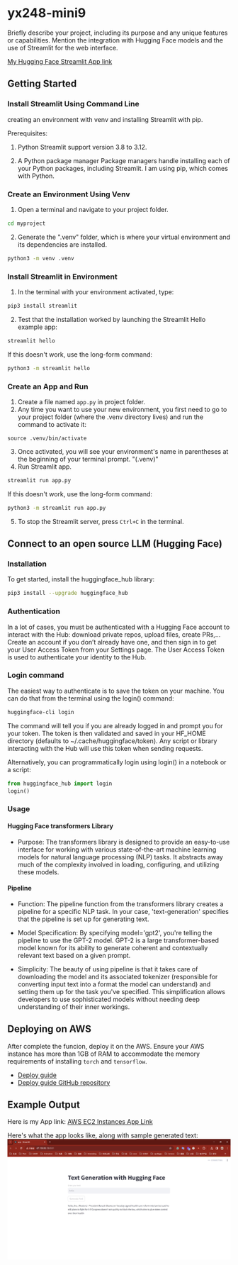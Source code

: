 # yx248-mini9

Briefly describe your project, including its purpose and any unique features or capabilities. Mention the integration with Hugging Face models and the use of Streamlit for the web interface.

[My Hugging Face Streamlit App link](http://18.216.155.208:8501/)

## Getting Started

### Install Streamlit Using Command Line
creating an environment with venv and installing Streamlit with pip.

Prerequisites:

1. Python
Streamlit support version 3.8 to 3.12.

2. A Python package manager
Package managers handle installing each of your Python packages, including Streamlit.
I am using pip, which comes with Python.

### Create an Environment Using Venv

1. Open a terminal and navigate to your project folder.

```bash
cd myproject
```

2. Generate the ".venv" folder, which is where your virtual environment and its dependencies are installed.

```bash
python3 -m venv .venv
```

### Install Streamlit in Environment

1. In the terminal with your environment activated, type:

```bash
pip3 install streamlit
```

2. Test that the installation worked by launching the Streamlit Hello example app:

```bash
streamlit hello
```

If this doesn't work, use the long-form command:

```bash
python3 -m streamlit hello
```

### Create an App and Run

1. Create a file named `app.py` in project folder.
2. Any time you want to use your new environment, you first need to go to your project folder (where the .venv directory lives) and run the command to activate it:

```bash# Linux
source .venv/bin/activate
```

3. Once activated, you will see your environment's name in parentheses at the beginning of your terminal prompt. "(.venv)"
4. Run Streamlit app.

```bash
streamlit run app.py
```

If this doesn't work, use the long-form command:

```bash
python3 -m streamlit run app.py
```

5. To stop the Streamlit server, press `Ctrl+C` in the terminal.


## Connect to an open source LLM (Hugging Face)

### Installation
To get started, install the huggingface_hub library:

```bash
pip3 install --upgrade huggingface_hub
```

### Authentication
In a lot of cases, you must be authenticated with a Hugging Face account to interact with the Hub: download private repos, upload files, create PRs,… Create an account if you don’t already have one, and then sign in to get your User Access Token from your Settings page. The User Access Token is used to authenticate your identity to the Hub.

### Login command

The easiest way to authenticate is to save the token on your machine. You can do that from the terminal using the login() command:

```bash
huggingface-cli login
```

The command will tell you if you are already logged in and prompt you for your token. The token is then validated and saved in your HF_HOME directory (defaults to ~/.cache/huggingface/token). Any script or library interacting with the Hub will use this token when sending requests.

Alternatively, you can programmatically login using login() in a notebook or a script:

```python
from huggingface_hub import login
login()
```

### Usage

#### Hugging Face transformers Library
- Purpose: The transformers library is designed to provide an easy-to-use interface for working with various state-of-the-art machine learning models for natural language processing (NLP) tasks. It abstracts away much of the complexity involved in loading, configuring, and utilizing these models.

#### Pipeline
- Function: The pipeline function from the transformers library creates a pipeline for a specific NLP task. In your case, 'text-generation' specifies that the pipeline is set up for generating text.

- Model Specification: By specifying model='gpt2', you're telling the pipeline to use the GPT-2 model. GPT-2 is a large transformer-based model known for its ability to generate coherent and contextually relevant text based on a given prompt.

- Simplicity: The beauty of using pipeline is that it takes care of downloading the model and its associated tokenizer (responsible for converting input text into a format the model can understand) and setting them up for the task you've specified. This simplification allows developers to use sophisticated models without needing deep understanding of their inner workings.


## Deploying on AWS

After complete the funcion, deploy it on the AWS. Ensure your AWS instance has more than 1GB of RAM to accommodate the memory requirements of installing `torch` and `tensorflow`.

- [Deploy guide](https://www.youtube.com/watch?v=DflWqmppOAg)
- [Deploy guide GitHub repository](https://github.com/entbappy/Deploy-Streamlit-app-on-EC2-instance)


## Example Output

Here is my App link: [AWS EC2 Instances App Link](http://18.216.155.208:8501/)

Here's what the app looks like, along with sample generated text:
![example result](images/result.png)

